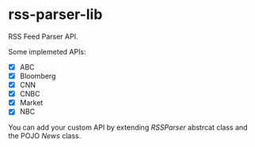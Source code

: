 rss-parser-lib
==========================

RSS Feed Parser API.

Some implemeted APIs: 

- [x] ABC
- [x] Bloomberg
- [x] CNN
- [x] CNBC
- [x] Market
- [x] NBC

You can add your custom API by extending *RSSParser* abstrcat class and the
POJO *News* class.
